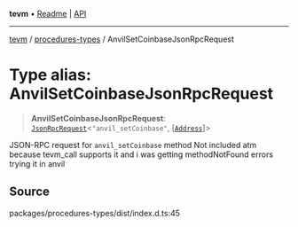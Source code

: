 **tevm** • [Readme](../../README.md) \| [API](../../modules.md)

***

[tevm](../../README.md) / [procedures-types](../README.md) / AnvilSetCoinbaseJsonRpcRequest

# Type alias: AnvilSetCoinbaseJsonRpcRequest

> **AnvilSetCoinbaseJsonRpcRequest**: [`JsonRpcRequest`](../../index/type-aliases/JsonRpcRequest.md)\<`"anvil_setCoinbase"`, [[`Address`](../../index/type-aliases/Address.md)]\>

JSON-RPC request for `anvil_setCoinbase` method
Not included atm because tevm_call supports it and i was getting methodNotFound errors trying it in anvil

## Source

packages/procedures-types/dist/index.d.ts:45
